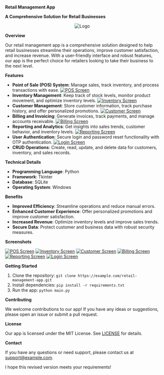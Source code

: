 
**Retail Management App**

**A Comprehensive Solution for Retail Businesses**
<center>
  <img src="https://github.com/AbhishekKumar0313/KhataBook/blob/main/icon.ico" alt="Logo">
</center>

**Overview**

Our retail management app is a comprehensive solution designed to help retail businesses streamline their operations, improve customer satisfaction, and increase revenue. With a user-friendly interface and robust features, our app is the perfect choice for retailers looking to take their business to the next level.

**Features**

* **Point of Sale (POS) System**: Manage sales, track inventory, and process transactions with ease. [![POS Screen](https://i.imgur.com/pos-screen-image.png)](https://example.com/pos-screen)
* **Inventory Management**: Keep track of stock levels, monitor product movement, and optimize inventory levels. [![Inventory Screen](https://i.imgur.com/inventory-screen-image.png)](https://example.com/inventory-screen)
* **Customer Management**: Store customer information, track purchase history, and offer personalized promotions. [![Customer Screen](https://i.imgur.com/customer-screen-image.png)](https://example.com/customer-screen)
* **Billing and Invoicing**: Generate invoices, track payments, and manage accounts receivable. [![Billing Screen](https://i.imgur.com/billing-screen-image.png)](https://example.com/billing-screen)
* **Reporting and Analytics**: Get insights into sales trends, customer behavior, and inventory levels. [![Reporting Screen](https://i.imgur.com/reporting-screen-image.png)](https://example.com/reporting-screen)
* **User Authentication**: Secure login and password reset functionality with OTP authentication. [![Login Screen](https://i.imgur.com/login-screen-image.png)](https://example.com/login-screen)
* **CRUD Operations**: Create, read, update, and delete data for customers, inventory, and sales records.

**Technical Details**

* **Programming Language**: Python
* **Framework**: Tkinter
* **Database**: SQLite
* **Operating System**: Windows

**Benefits**

* **Improved Efficiency**: Streamline operations and reduce manual errors.
* **Enhanced Customer Experience**: Offer personalized promotions and improve customer satisfaction.
* **Increased Revenue**: Optimize inventory levels and improve sales trends.
* **Secure Data**: Protect customer and business data with robust security measures.

**Screenshots**

[![POS Screen](https://i.imgur.com/pos-screen-image.png)](https://example.com/pos-screen)
[![Inventory Screen](https://i.imgur.com/inventory-screen-image.png)](https://example.com/inventory-screen)
[![Customer Screen](https://i.imgur.com/customer-screen-image.png)](https://example.com/customer-screen)
[![Billing Screen](https://i.imgur.com/billing-screen-image.png)](https://example.com/billing-screen)
[![Reporting Screen](https://i.imgur.com/reporting-screen-image.png)](https://example.com/reporting-screen)
[![Login Screen](https://i.imgur.com/login-screen-image.png)](https://example.com/login-screen)

**Getting Started**

1. Clone the repository: `git clone https://example.com/retail-management-app.git`
2. Install dependencies: `pip install -r requirements.txt`
3. Run the app: `python main.py`

**Contributing**

We welcome contributions to our app! If you have any ideas or suggestions, please open an issue or submit a pull request.

**License**

Our app is licensed under the MIT License. See [LICENSE](https://example.com/LICENSE) for details.

**Contact**

If you have any questions or need support, please contact us at [support@example.com](mailto:support@example.com).

I hope this revised version meets your requirements!
